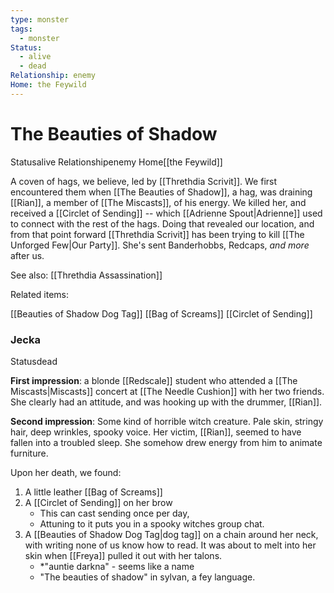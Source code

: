 ```yaml
---
type: monster
tags:
  - monster
Status:
  - alive
  - dead
Relationship: enemy
Home: the Feywild
---
```


# The Beauties of Shadow
<span class="dataview inline-field"><span class="inline-field-key">Status</span><span class="inline-field-value">alive</span></span>
<span class="dataview inline-field"><span class="inline-field-key">Relationship</span><span class="inline-field-value">enemy</span></span>
<span class="dataview inline-field"><span class="inline-field-key">Home</span><span class="inline-field-value">[[the Feywild]]</span></span>

A coven of hags, we believe, led by [[Threthdia Scrivit]]. We first encountered them when [[The Beauties of Shadow]], a hag, was draining [[Rian]], a member of [[The Miscasts]], of his energy. We killed her, and received a [[Circlet of Sending]] -- which [[Adrienne Spout|Adrienne]] used to connect with the rest of the hags. Doing that revealed our location, and from that point forward [[Threthdia Scrivit]] has been trying to kill [[The Unforged Few|Our Party]]. She's sent Banderhobbs, Redcaps, *and more* after us. 

See also: [[Threthdia Assassination]]

Related items:

[[Beauties of Shadow Dog Tag]] 
[[Bag of Screams]]
[[Circlet of Sending]]

### Jecka 
<span class="dataview inline-field"><span class="inline-field-key">Status</span><span class="inline-field-value">dead</span></span>

**First impression**: a blonde [[Redscale]] student who attended a [[The Miscasts|Miscasts]] concert at [[The Needle Cushion]] with her two friends. She clearly had an attitude, and was hooking up with the drummer, [[Rian]].

**Second impression**: Some kind of horrible witch creature. Pale skin, stringy hair, deep wrinkles, spooky voice. Her victim, [[Rian]], seemed to have fallen into a troubled sleep. She somehow drew energy from him to animate furniture. 

Upon her death, we found:
1. A little leather [[Bag of Screams]]
2. A [[Circlet of Sending]] on her brow
	* This can cast sending once per day, 
	* Attuning to it puts you in a spooky witches group chat. 
1. A [[Beauties of Shadow Dog Tag|dog tag]] on a chain around her neck, with writing none of us know how to read. It was about to melt into her skin when [[Freya]] pulled it out with her talons. 
	* *"auntie darkna" - seems like a name 
	* "The beauties of shadow" in sylvan, a fey language. 

